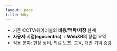 ```yaml
---
layout: page
title: Why
---
```


- 기존 CCTV/웨어러블의 **비용/맥락/저장** 한계
- **사용자 시점(egocentric)** + **WebXR**의 장점 요약
- 적용 분야: 현장 정비, 의료 보조, 교육, 개인 기억 증강
